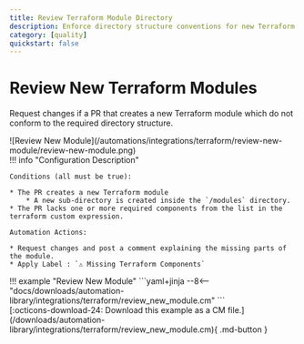 ```yaml
---
title: Review Terraform Module Directory
description: Enforce directory structure conventions for new Terraform module
category: [quality]
quickstart: false
---
```


# Review New Terraform Modules
Request changes if a PR that creates a new Terraform module which do not conform to the required directory structure.

<div class="automationImage" markdown="1">
![Review New Module](/automations/integrations/terraform/review-new-module/review-new-module.png)
</div>
<div class="automationDescription" markdown="1">
!!! info "Configuration Description"

    Conditions (all must be true):

    * The PR creates a new Terraform module
        * A new sub-directory is created inside the `/modules` directory.
    * The PR lacks one or more required components from the list in the terraform custom expression.

    Automation Actions:

    * Request changes and post a comment explaining the missing parts of the module.
    * Apply Label : `⚠️ Missing Terraform Components`

</div>
<div class="automationExample" markdown="1">
!!! example "Review New Module"
    ```yaml+jinja
    --8<-- "docs/downloads/automation-library/integrations/terraform/review_new_module.cm"
    ```
    <div class="result" markdown>
      <span>
      [:octicons-download-24: Download this example as a CM file.](/downloads/automation-library/integrations/terraform/review_new_module.cm){ .md-button }
      </span>
    </div>
</div>
